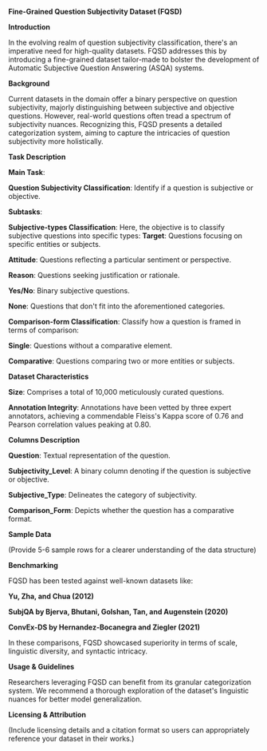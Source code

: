 ﻿
**Fine-Grained Question Subjectivity Dataset (FQSD)**

**Introduction**

In the evolving realm of question subjectivity classification, there's an imperative need for high-quality datasets. FQSD addresses this by introducing a fine-grained dataset tailor-made to bolster the development of Automatic Subjective Question Answering (ASQA) systems.

**Background**

Current datasets in the domain offer a binary perspective on question subjectivity, majorly distinguishing between subjective and objective questions. However, real-world questions often tread a spectrum of subjectivity nuances. Recognizing this, FQSD presents a detailed categorization system, aiming to capture the intricacies of question subjectivity more holistically.

**Task Description**

**Main Task**:

**Question Subjectivity Classification**: Identify if a question is subjective or objective.

**Subtasks**:

**Subjective-types Classification**: Here, the objective is to classify subjective questions into specific types:
**Target**: Questions focusing on specific entities or subjects.

**Attitude**: Questions reflecting a particular sentiment or perspective.

**Reason**: Questions seeking justification or rationale.

**Yes/No**: Binary subjective questions.

**None**: Questions that don't fit into the aforementioned categories.

**Comparison-form Classification**: Classify how a question is framed in terms of comparison:

**Single**: Questions without a comparative element.

**Comparative**: Questions comparing two or more entities or subjects.

**Dataset Characteristics**

**Size**: Comprises a total of 10,000 meticulously curated questions.

**Annotation Integrity**: Annotations have been vetted by three expert annotators, achieving a commendable Fleiss's Kappa score of 0.76 and Pearson correlation values peaking at 0.80.

**Columns Description**

**Question**: Textual representation of the question.

**Subjectivity_Level**: A binary column denoting if the question is subjective or objective.

**Subjective_Type**: Delineates the category of subjectivity.

**Comparison_Form**: Depicts whether the question has a comparative format.



**Sample Data**

(Provide 5-6 sample rows for a clearer understanding of the data structure)

**Benchmarking**

FQSD has been tested against well-known datasets like:

**Yu, Zha, and Chua (2012)**

**SubjQA by Bjerva, Bhutani, Golshan, Tan, and Augenstein (2020)**

**ConvEx-DS by Hernandez-Bocanegra and Ziegler (2021)**

In these comparisons, FQSD showcased superiority in terms of scale, linguistic diversity, and syntactic intricacy.

**Usage & Guidelines**

Researchers leveraging FQSD can benefit from its granular categorization system. We recommend a thorough exploration of the dataset's linguistic nuances for better model generalization.

**Licensing & Attribution**

(Include licensing details and a citation format so users can appropriately reference your dataset in their works.)
